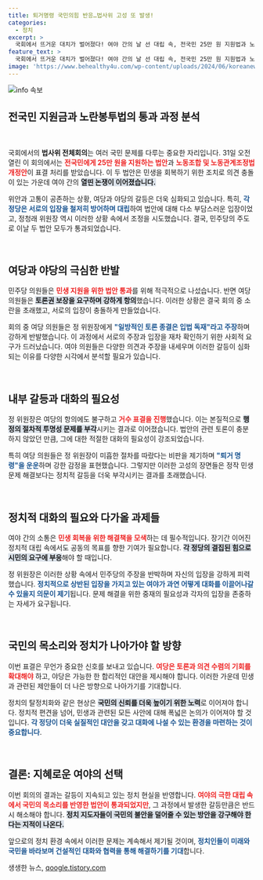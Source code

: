 ```yaml
---
title: 퇴거명령 국민의힘 반응…법사위 고성 또 발생!
categories:
  - 정치
excerpt: >
  국회에서 뜨거운 대치가 벌어졌다! 여야 간의 날 선 대립 속, 전국민 25만 원 지원법과 노란봉투법의 표결이 강행되자 여당 의원들은 거세게 항의하며 소란을 일으켰다. 이 긴박한 상황 속에서 흥미진진한 정치 drama를 펼친 현장을 놓치지 마세요!
feature_text: >
  국회에서 뜨거운 대치가 벌어졌다! 여야 간의 날 선 대립 속, 전국민 25만 원 지원법과 노란봉투법의 표결이 강행되자 여당 의원들은 거세게 항의하며 소란을 일으켰다. 이 긴박한 상황 속에서 흥미진진한 정치 drama를 펼친 현장을 놓치지 마세요!
image: 'https://www.behealthy4u.com/wp-content/uploads/2024/06/koreanews.jpg'
---
```


<p><img src="https://www.behealthy4u.com/wp-content/uploads/2024/06/koreanews.jpg" alt="info 속보" /></p>

<h2 data-ke-size="size26">전국민 지원금과 노란봉투법의 통과 과정 분석</h2>

<p data-ke-size="size16">&nbsp;</p>

<p>국회에서의 <b>법사위 전체회의</b>는 여러 국민 문제를 다루는 중요한 자리입니다. 31일 오전 열린 이 회의에서는 <b><span style="color: #ee2323;">전국민에게 25만 원을 지원하는 법안</span></b>과 <b><span style="color: #ee2323;">노동조합 및 노동관계조정법 개정안</span></b>이 표결 처리를 받았습니다. 이 두 법안은 민생을 회복하기 위한 조치로 의견 충돌이 있는 가운데 여야 간의 <b><span style="background-color: #21538527;">열띤 논쟁이 이어졌습니다.</span></b> </p>

<p>위안과 고통이 공존하는 상황, 여당과 야당의 갈등은 더욱 심화되고 있습니다. 특히, <b><span style="color: #1a5490;">각 정당은 서로의 입장을 철저히 방어하며 대립</span></b>하여 법안에 대해 다소 부담스러운 입장이었고, 정청래 위원장 역시 이러한 상황 속에서 조정을 시도했습니다. 결국, 민주당의 주도로 이날 두 법안 모두가 통과되었습니다.</p>

<p data-ke-size="size16">&nbsp;</p>

<h2 data-ke-size="size26">여당과 야당의 극심한 반발</h2>

<p>민주당 의원들은 <b><span style="color: #ee2323;">민생 지원을 위한 법안 통과</span></b>를 위해 적극적으로 나섰습니다. 반면 여당 의원들은 <b><span style="background-color: #21538527;">토론권 보장을 요구하며 강하게 항의</span></b>했습니다. 이러한 상황은 결국 회의 중 소란을 초래했고, 서로의 입장이 충돌하게 만들었습니다.</p>

<p>회의 중 여당 의원들은 정 위원장에게 <b><span style="color: #1a5490;">"일방적인 토론 종결은 입법 독재"라고 주장</span></b>하며 강하게 반발했습니다. 이 과정에서 서로의 주장과 입장을 재차 확인하기 위한 사회적 요구가 드러났습니다. 여야 의원들은 다양한 의견과 주장을 내세우며 이러한 갈등이 심화되는 이유를 다양한 시각에서 분석할 필요가 있습니다.</p>

<p data-ke-size="size16">&nbsp;</p>

<h2 data-ke-size="size26">내부 갈등과 대화의 필요성</h2>

<p>정 위원장은 여당의 항의에도 불구하고 <b><span style="color: #ee2323;">거수 표결을 진행</span></b>했습니다. 이는 본질적으로 <b><span style="background-color: #21538527;">행정의 절차적 투명성 문제를 부각</span></b>시키는 결과로 이어졌습니다. 법안의 관련 토론이 충분하지 않았던 만큼, 그에 대한 적절한 대화의 필요성이 강조되었습니다.</p>

<p>특히 여당 의원들은 정 위원장이 미흡한 절차를 따랐다는 비판을 제기하며 <b><span style="color: #1a5490;">"퇴거 명령"을 운운</span></b>하며 강한 감정을 표현했습니다. 그렇지만 이러한 고성의 장면들은 정작 민생 문제 해결보다는 정치적 갈등을 더욱 부각시키는 결과를 초래했습니다. </p>

<p data-ke-size="size16">&nbsp;</p>

<h2 data-ke-size="size26">정치적 대화의 필요와 다가올 과제들</h2>

<p>여야 간의 소통은 <b><span style="color: #ee2323;">민생 회복을 위한 해결책을 모색</span></b>하는 데 필수적입니다. 장기간 이어진 정치적 대립 속에서도 공동의 목표를 향한 기여가 필요합니다. <b><span style="background-color: #21538527;">각 정당의 결집된 힘으로 시민의 요구에 부응</span></b>해야 할 때입니다.</p>

<p>정 위원장은 이러한 상황 속에서 민주당의 주장을 반박하며 자신의 입장을 강하게 피력했습니다. <b><span style="color: #1a5490;">정치적으로 상반된 입장을 가지고 있는 여야가 과연 어떻게 대화를 이끌어나갈 수 있을지 의문이 제기</span></b>됩니다. 문제 해결을 위한 중재의 필요성과 각자의 입장을 존중하는 자세가 요구됩니다.</p>

<p data-ke-size="size16">&nbsp;</p>

<h2 data-ke-size="size26">국민의 목소리와 정치가 나아가야 할 방향</h2>

<p>이번 표결은 무언가 중요한 신호를 보내고 있습니다. <b><span style="color: #ee2323;">여당은 토론과 의견 수렴의 기회를 확대해야</span></b> 하고, 야당은 가능한 한 합리적인 대안을 제시해야 합니다. 이러한 가운데 민생과 관련된 제안들이 더 나은 방향으로 나아가기를 기대합니다.</p>

<p>정치의 탈정치화와 같은 현상은 <b><span style="background-color: #21538527;">국민의 신뢰를 더욱 높이기 위한 노력</span></b>로 이어져야 합니다. 정치적 편견을 넘어, 민생과 관련된 모든 사안에 대해 폭넓은 논의가 이어져야 할 것입니다. <b><span style="color: #1a5490;">각 정당이 더욱 실질적인 대안을 갖고 대화에 나설 수 있는 환경을 마련하는 것이 중요합니다</span></b>.</p>

<p data-ke-size="size16">&nbsp;</p>

<h2 data-ke-size="size26">결론: 지혜로운 여야의 선택</h2>

<p>이번 회의의 결과는 갈등이 지속되고 있는 정치 현실을 반영합니다. <b><span style="color: #ee2323;">여야의 극한 대립 속에서 국민의 목소리를 반영한 법안이 통과되었지만</span></b>, 그 과정에서 발생한 갈등만큼은 반드시 해소해야 합니다. <b><span style="background-color: #21538527;">정치 지도자들이 국민의 불안을 덜어줄 수 있는 방안을 강구해야 한다는 지적이 나온다.</span></b></p>

<p>앞으로의 정치 환경 속에서 이러한 문제는 계속해서 제기될 것이며, <b><span style="color: #1a5490;">정치인들이 미래와 국민을 바라보며 건설적인 대화와 협력을 통해 해결하기를 기대</span></b>합니다.</p>
생생한 뉴스, <a href="https://qoogle.tistory.com" rel="dofollow">qoogle.tistory.com</a>


